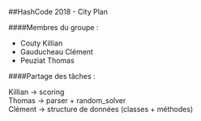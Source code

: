 ##HashCode 2018 - City Plan

####Membres du groupe :
* Couty Killian
* Gauducheau Clément
* Peuziat Thomas



####Partage des tâches :

Killian -> scoring <br/>
Thomas -> parser + random_solver<br/>
Clément -> structure de données (classes + méthodes)<br/>